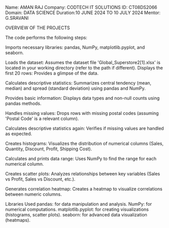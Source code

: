 Name: AMAN RAJ
Company: CODTECH IT SOLUTIONS
ID: CT08DS2066
Domain: DATA SCIENCE
Duration:10 JUNE 2024 TO 10 JULY 2024
Mentor: G.SRAVANI

OVERVIEW OF THE PROJECTS

The code performs the following steps:

Imports necessary libraries: pandas, NumPy, matplotlib.pyplot, and seaborn.

Loads the dataset: Assumes the dataset file 'Global_Superstore2[1].xlsx' is located in your working directory (refer to the path if different).
Displays the first 20 rows: Provides a glimpse of the data.

Calculates descriptive statistics: Summarizes central tendency (mean, median) and spread (standard deviation) using pandas and NumPy.

Provides basic information: Displays data types and non-null counts using pandas methods.

Handles missing values: Drops rows with missing postal codes (assuming 'Postal Code' is a relevant column).

Calculates descriptive statistics again: Verifies if missing values are handled as expected.

Creates histograms: Visualizes the distribution of numerical columns (Sales, Quantity, Discount, Profit, Shipping Cost).

Calculates and prints data range: Uses NumPy to find the range for each numerical column.

Creates scatter plots: Analyzes relationships between key variables (Sales vs Profit, Sales vs Discount, etc.).

Generates correlation heatmap: Creates a heatmap to visualize correlations between numeric columns.

Libraries Used
pandas: for data manipulation and analysis.
NumPy: for numerical computations.
matplotlib.pyplot: for creating visualizations (histograms, scatter plots).
seaborn: for advanced data visualization (heatmaps).
